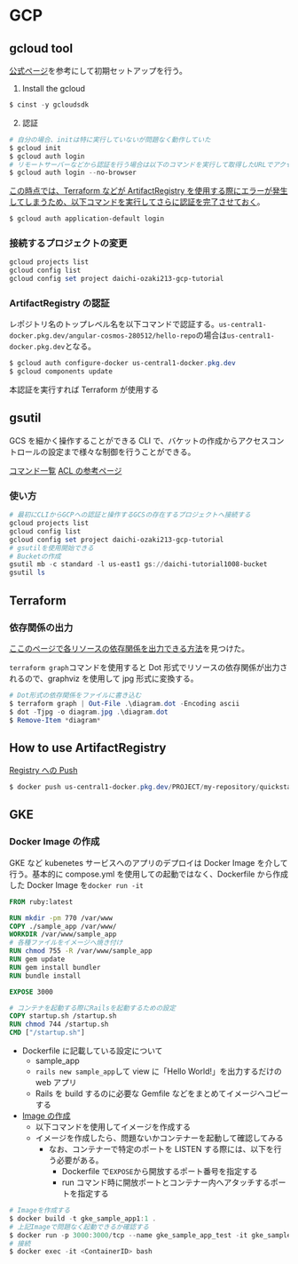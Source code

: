 # GCP

## gcloud tool

[公式ページ](https://cloud.google.com/sdk/docs/authorizing?hl=ja)を参考にして初期セットアップを行う。

1. Install the gcloud

```powershell
$ cinst -y gcloudsdk
```

2. 認証

```powershell
# 自分の場合、initは特に実行していないが問題なく動作していた
$ gcloud init
$ gcloud auth login
# リモートサーバーなどから認証を行う場合は以下のコマンドを実行して取得したURLでアクセスして表示されたTOKENを入力して認証する
$ gcloud auth login --no-browser
```

[この時点では、Terraform などが ArtifactRegistry を使用する際にエラーが発生してしまうため、以下コマンドを実行してさらに認証を完了させておく](https://zenn.dev/waddy/articles/terraform-google-cloud#gcloud-%E3%82%B3%E3%83%9E%E3%83%B3%E3%83%89%E3%81%AE%E3%82%A4%E3%83%B3%E3%82%B9%E3%83%88%E3%83%BC%E3%83%AB)。

```powershell
$ gcloud auth application-default login
```

### 接続するプロジェクトの変更

```powershell
gcloud projects list
gcloud config list
gcloud config set project daichi-ozaki213-gcp-tutorial
```

### ArtifactRegistry の認証

レポジトリ名のトップレベル名を以下コマンドで認証する。`us-central1-docker.pkg.dev/angular-cosmos-280512/hello-repo`の場合は`us-central1-docker.pkg.dev`となる。

```powershell
$ gcloud auth configure-docker us-central1-docker.pkg.dev
$ gcloud components update
```

本認証を実行すれば Terraform が使用する

## gsutil

GCS を細かく操作することができる CLI で、バケットの作成からアクセスコントロールの設定まで様々な制御を行うことができる。

[コマンド一覧](https://www.faq.idcf.jp/app/answers/detail/a_id/920/~/gsutil-%E3%81%AE%E4%BD%BF%E3%81%84%E6%96%B9%E3%82%92%E6%95%99%E3%81%88%E3%81%A6%E3%81%8F%E3%81%A0%E3%81%95%E3%81%84%E3%80%82)
[ACL の参考ページ](https://cloud.google.com/storage/docs/access-control/create-manage-lists?hl=ja)

### 使い方

```powershell
# 最初にCLIからGCPへの認証と操作するGCSの存在するプロジェクトへ接続する
gcloud projects list
gcloud config list
gcloud config set project daichi-ozaki213-gcp-tutorial
# gsutilを使用開始できる
# Bucketの作成
gsutil mb -c standard -l us-east1 gs://daichi-tutorial1008-bucket
gsutil ls
```

## Terraform

### 依存関係の出力

[ここのページで各リソースの依存関係を出力できる方法](https://qiita.com/takkii1010/items/082c0854fd41bc0b26c3)を見つけた。

`terraform graph`コマンドを使用すると Dot 形式でリソースの依存関係が出力されるので、graphviz を使用して jpg 形式に変換する。

```powershell
# Dot形式の依存関係をファイルに書き込む
$ terraform graph | Out-File .\diagram.dot -Encoding ascii
$ dot -Tjpg -o diagram.jpg .\diagram.dot
$ Remove-Item *diagram*
```

## How to use ArtifactRegistry

[Registry への Push](https://runble1.com/terraform-arififact-registry/#toc6)

```powershell
$ docker push us-central1-docker.pkg.dev/PROJECT/my-repository/quickstart-image:tag1
```

## GKE

### Docker Image の作成

GKE など kubenetes サービスへのアプリのデプロイは Docker Image を介して行う。基本的に compose.yml を使用しての起動ではなく、Dockerfile から作成した Docker Image を`docker run -it `

```Dockerfile
FROM ruby:latest

RUN mkdir -pm 770 /var/www
COPY ./sample_app /var/www/
WORKDIR /var/www/sample_app
# 各種ファイルをイメージへ焼き付け
RUN chmod 755 -R /var/www/sample_app
RUN gem update
RUN gem install bundler
RUN bundle install

EXPOSE 3000

# コンテナを起動する際にRailsを起動するための設定
COPY startup.sh /startup.sh
RUN chmod 744 /startup.sh
CMD ["/startup.sh"]
```

- Dockerfile に記載している設定について
  - sample_app
  - `rails new sample_app`して view に「Hello World!」を出力するだけの web アプリ
  - Rails を build するのに必要な Gemfile などをまとめてイメージへコピーする
- [Image の作成](https://www.wakuwakubank.com/posts/270-docker-build-image/)
  - 以下コマンドを使用してイメージを作成する
  - イメージを作成したら、問題ないかコンテナーを起動して確認してみる
    - なお、コンテナーで特定のポートを LISTEN する際には、以下を行う必要がある。
      - Dockerfile で`EXPOSE`から開放するポート番号を指定する
      - run コマンド時に開放ポートとコンテナー内へアタッチするポートを指定する

```powershell
# Imageを作成する
$ docker build -t gke_sample_app1:1 .
# 上記Imageで問題なく起動できるか確認する
$ docker run -p 3000:3000/tcp --name gke_sample_app_test -it gke_sample_app1:1
# 接続
$ docker exec -it <ContainerID> bash
```
